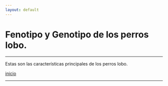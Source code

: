 ```yaml
---
layout: default
---
```


# Fenotipo y Genotipo de los perros lobo.
***
Estas son las características principales de los perros lobo.

[inicio](./)
***
